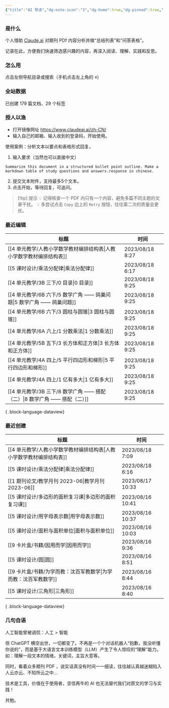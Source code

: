 ```yaml
---
{"title":"AI 导读","dg-note-icon":"3","dg-home":true,"dg-pinned":true,"dg-publish":true,"permalink":"/home/","pinned":true,"tags":["gardenEntry"],"dgPassFrontmatter":true,"noteIcon":"3"}
---
```



### 是什么

个人借助 [Claude.ai](https://claude.ai/) 对期刊 PDf 内容分析并做“总结列表”和“问答表格”。

记录在此，方便我们快速筛选感兴趣的内容，再深入阅读、理解、实践和反思。

### 怎么用

点击左侧导航目录或搜索（手机点击左上角的 **≡**）

### 全站数据

<p><span><p>已创建 179 篇文档、29 个标签</p></span></p>

### 授人以渔

- 打开镜像网址 https://www.claudeai.ai/zh-CN/
- 输入自己的邮箱、输入收到的登录码，开始使用。

使用案例：分析文本以要点和表格形式回复。

1. 输入要求（当然也可以直接中文）

```
Summarize this document in a structured bullet point outline. Make a markdown table of study questions and answers.response in chinese.
```

2. 提交文本附件，支持最多5个文本。
3. 点击开始，等待回复，可追问。


> [!tip] 提示
💡 记得核查一个 PDF 内只有一个内容，避免多篇不同主题的文章干扰。
💡 多尝试点击 `Copy` 边上的 `Retry` 按钮，往往第二次的质量会更优。


### 最近编辑

| 标题                                                   | 时间              |
| ---------------------------------------------------- | --------------- |
| [[4 单元教学/人教小学数学教材编排结构表\|人教小学数学教材编排结构表]]           | 2023/08/18 8:27 |
| [[5 课时设计/乘法分配律\|乘法分配律]]                           | 2023/08/18 6:17 |
| [[4 单元教学/3B 三下/0 目录\|0 目录]]                       | 2023/08/18 9:25 |
| [[4 单元教学/6B 六下/5 数学广角 —— 鸽巢问题\|5 数学广角 —— 鸽巢问题]]   | 2023/08/18 9:25 |
| [[4 单元教学/6B 六下/3 圆柱与圆锥\|3 圆柱与圆锥]]                 | 2023/08/18 9:25 |
| [[4 单元教学/6A 六上/1 分数乘法\|1 分数乘法]]                   | 2023/08/18 9:25 |
| [[4 单元教学/5B 五下/3 长方体和正方体\|3 长方体和正方体]]             | 2023/08/18 9:25 |
| [[4 单元教学/4A 四上/5 平行四边形和梯形\|5 平行四边形和梯形]]           | 2023/08/18 9:25 |
| [[4 单元教学/4A 四上/1 亿有多大\|1 亿有多大]]                   | 2023/08/18 9:25 |
| [[4 单元教学/3B 三下/8 数学广角 —— 搭配（二）\|8 数学广角 —— 搭配（二）]] | 2023/08/18 9:25 |

{ .block-language-dataview}

### 最近创建

| 标题                                         | 时间               |
| ------------------------------------------ | ---------------- |
| [[4 单元教学/人教小学数学教材编排结构表\|人教小学数学教材编排结构表]] | 2023/08/18 7:09  |
| [[5 课时设计/乘法分配律\|乘法分配律]]                 | 2023/08/18 6:16  |
| [[1 期刊论文/教学月刊 2023-06\|教学月刊 2023-06]]   | 2023/08/17 10:33 |
| [[5 课时设计/多边形的面积复习课\|多边形的面积复习课]]         | 2023/08/16 10:41 |
| [[5 课时设计/用字母表示数\|用字母表示数]]               | 2023/08/16 10:37 |
| [[5 课时设计/面积与面积单位\|面积与面积单位]]             | 2023/08/16 10:03 |
| [[9 卡片盒/书籍/因用而学\|因用而学]]                 | 2023/08/16 9:36  |
| [[5 课时设计/圆\|圆]]                         | 2023/08/16 8:51  |
| [[9 卡片盒/书籍/为学而教：沈百军教数学\|为学而教：沈百军教数学]]   | 2023/08/16 8:44  |
| [[5 课时设计/三角形\|三角形]]                     | 2023/08/16 8:40  |

{ .block-language-dataview}


### 几句自语

人工智能曾被调侃：人工 > 智能

但 ChatGPT 横空出世，一切都变了。不再是一个个对话机器人“抱歉，我没听懂你说的”，而是基于大语言文本训练模型（LLM）产生了令人惊叹的“理解”能力。如：理解一段文本的情绪，关键词，主旨大意等。

同时，看着众多期刊 PDF ，说实话真没有时间一一细读，往往越认真越迷糊陷入人云亦云、不知所云之中…

技术是工具，价值在于使用者，坚信再牛的 AI 也无法替代我们对原文的学习与实践！

共勉。